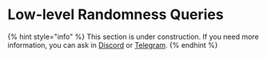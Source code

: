 # Low-level Randomness Queries

{% hint style="info" %}
This section is under construction. If you need more information, you can ask in [Discord](https://discord.gg/X4uurfP) or [Telegram](https://t.me/witnetio).
{% endhint %}

